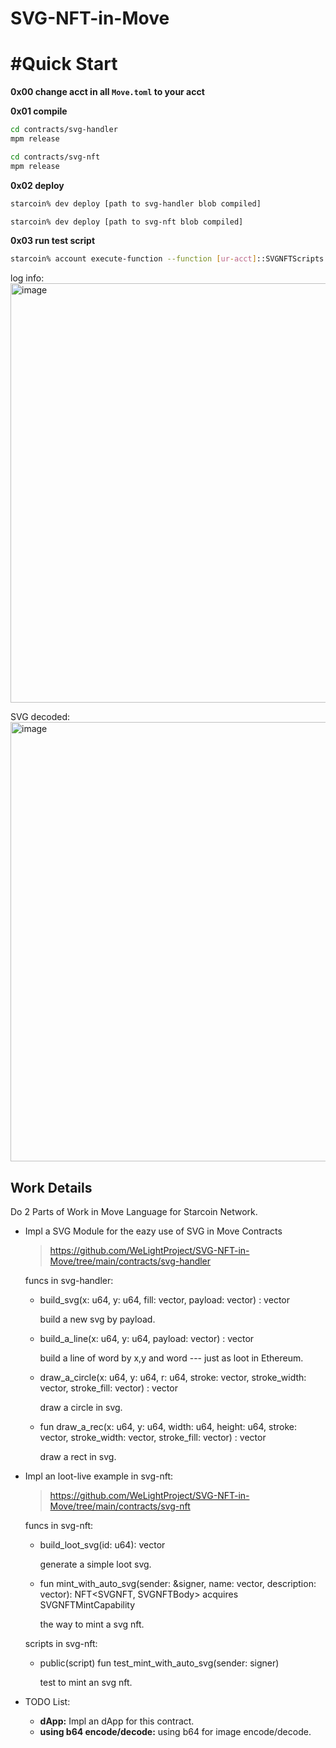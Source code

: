 # SVG-NFT-in-Move

# #Quick Start

**0x00 change acct in all `Move.toml` to your acct**

**0x01 compile**

```bash
cd contracts/svg-handler
mpm release
```

```bash
cd contracts/svg-nft
mpm release
```
**0x02 deploy**

```bash
starcoin% dev deploy [path to svg-handler blob compiled]
```

```bash
starcoin% dev deploy [path to svg-nft blob compiled]
```

**0x03 run test script**

```bash
starcoin% account execute-function --function [ur-acct]::SVGNFTScripts::test_mint_with_auto_svg -b
```

log info:
<img width="671" alt="image" src="https://user-images.githubusercontent.com/12784118/153893698-ff51c566-59c9-49ef-a4ef-8a6d5660953f.png">

SVG decoded:
<img width="703" alt="image" src="https://user-images.githubusercontent.com/12784118/153896232-8a9fe66b-d28e-4d24-947a-d099b43499bb.png">


## Work Details

Do 2 Parts of Work in Move Language for Starcoin Network.

- Impl a SVG Module for the eazy use of SVG in Move Contracts

  > https://github.com/WeLightProject/SVG-NFT-in-Move/tree/main/contracts/svg-handler
  
  funcs in svg-handler:
  
  - build_svg(x: u64, y: u64, fill: vector<u8>, payload: vector<u8>) : vector<u8>
    
    build a new svg by payload.
    
  - build_a_line(x: u64, y: u64, payload: vector<u8>) : vector<u8>
    
    build a line of word by x,y and word --- just as loot in Ethereum.
    
  - draw_a_circle(x: u64, y: u64, r: u64, stroke: vector<u8>,  stroke_width: vector<u8>, stroke_fill: vector<u8>) : vector<u8>
    
    draw a circle in svg.
    
  - fun draw_a_rec(x: u64, y: u64, width: u64, height: u64, stroke: vector<u8>, stroke_width: vector<u8>, stroke_fill: vector<u8>) : vector<u8>
    
    draw a rect in svg.
  
- Impl an loot-live example in svg-nft:
  
  > https://github.com/WeLightProject/SVG-NFT-in-Move/tree/main/contracts/svg-nft
  
  funcs in svg-nft:
  
  - build_loot_svg(id: u64): vector<u8>
  
    generate a simple loot svg.
  
  - fun mint_with_auto_svg(sender: &signer, name: vector<u8>, description: vector<u8>): NFT<SVGNFT, SVGNFTBody> acquires SVGNFTMintCapability
  
    the way to mint a svg nft.
  
  scripts in svg-nft:
  
  - public(script) fun test_mint_with_auto_svg(sender: signer)
  
    test to mint an svg nft.

- TODO List:
  
  - **dApp:** Impl an dApp for this contract.
  - **using b64 encode/decode:** using b64 for image encode/decode.
    
    
  
  
